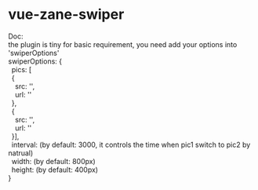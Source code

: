 # vue-zane-swiper
Doc:  
the plugin is tiny for basic requirement, you need add your options into 'swiperOptions'  
swiperOptions: {  
&ensp;pics: [  
&ensp;{  
&ensp;&ensp;src: '',  
&ensp;&ensp;url: ''  
&ensp;},  
&ensp;{  
&ensp;&ensp;src: '',  
&ensp;&ensp;url: ''  
&ensp;}],  
&ensp;interval: (by default: 3000, it controls the time when pic1 switch to pic2 by natrual)  
&ensp;width: (by default: 800px)  
&ensp;height: (by default: 400px)  
}

